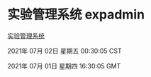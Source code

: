 # 实验管理系统 expadmin
[实验管理系统](http://59.174.26.185:56808/expadmin-782313d2-e1b1-4ea7-932e-3a55e6a1a4d0/)

2021年 07月 02日 星期五 00:30:05 CST

2021年 07月 01日 星期四 16:30:05 GMT
